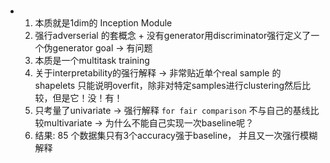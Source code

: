 ### 

-   1.   本质就是1dim的 Inception Module
    2.   强行adverserial 的套概念 + 没有generator用discriminator强行定义了一个伪generator goal -> 有问题
    3.   本质是一个multitask training 
    4.   关于interpretability的强行解释 -> 非常贴近单个real sample 的 shapelets 只能说明overfit，除非对特定samples进行clustering然后比较，但是它！没！有！
    5.   只考量了univariate -> 强行解释 `for fair comparison` 不与自己的基线比较multivariate -> 为什么不能自己实现一次baseline呢？
    6.   结果: 85 个数据集只有3个accuracy强于baseline， 并且又一次强行模糊解释
